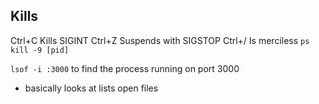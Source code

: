 ## Kills
Ctrl+C Kills SIGINT
Ctrl+Z Suspends with SIGSTOP
Ctrl+/ Is merciless
`ps`
`kill -9 [pid]`



`lsof -i :3000` to find the process running on port 3000 

- basically looks at lists open files